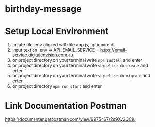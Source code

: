 # birthday-message

# Setup Local Environment
1. create file .env aligned with file app.js, .gitignore dll.
2. input text on .env => API_EMAIL_SERVICE = https://email-service.digitalenvision.com.au
3. on project directory on your terminal write `npm install` and enter
4. on project directory on your terminal write `sequelize db:create` and enter
5. on project directory on your terminal write `sequelize db:migrate` and enter
6. on project directory `npm run start` and enter

# Link Documentation Postman
https://documenter.getpostman.com/view/9975467/2s9Xy2QCiu